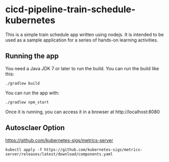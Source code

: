 # cicd-pipeline-train-schedule-kubernetes

This is a simple train schedule app written using nodejs. It is intended to be used as a sample application for a series of hands-on learning activities.

## Running the app

You need a Java JDK 7 or later to run the build. You can run the build like this:

    ./gradlew build

You can run the app with:

    ./gradlew npm_start

Once it is running, you can access it in a browser at http://localhost:8080

## Autosclaer Option
https://github.com/kubernetes-sigs/metrics-server

    kubectl apply -f https://github.com/kubernetes-sigs/metrics-server/releases/latest/download/components.yaml

